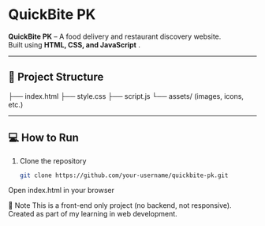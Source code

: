 # QuickBite PK

**QuickBite PK** – A food delivery and restaurant discovery website.  
Built using **HTML, CSS, and JavaScript** .

---

## 📂 Project Structure
├── index.html
├── style.css
├── script.js
└── assets/ (images, icons, etc.)

---

## 💻 How to Run
1. Clone the repository  
   ```bash
   git clone https://github.com/your-username/quickbite-pk.git
Open index.html in your browser

📌 Note
This is a front-end only project (no backend, not responsive).
Created as part of my learning in web development.
